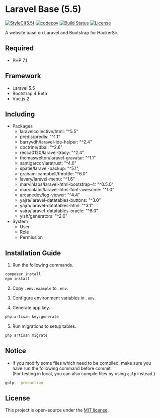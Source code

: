 # Laravel Base (5.5)
[![StyleCI(5.5)](https://styleci.io/repos/65561499/shield?branch=5.5)](https://styleci.io/repos/65561499)
[![codecov](https://codecov.io/gh/HackerSir/laravel-base/branch/5.5/graph/badge.svg)](https://codecov.io/gh/HackerSir/laravel-base)
[![Build Status](https://travis-ci.org/HackerSir/laravel-base.svg?branch=5.5)](https://travis-ci.org/HackerSir/laravel-base)
[![License](https://img.shields.io/github/license/HackerSir/laravel-base.svg)](https://raw.githubusercontent.com/HackerSir/laravel-base/master/LICENSE)

A website base on Laravel and Bootstrap for HackerSir.

## Required
- PHP 7.1

## Framework
- Laravel 5.5
- Bootstrap 4 Beta
- Vue.js 2

## Including
- Packages
  - laravelcollective/html: "^5.5"
  - predis/predis: "^1.1"
  - barryvdh/laravel-ide-helper: "^2.4"
  - doctrine/dbal: "^2.6"
  - recca0120/laravel-tracy: "^2.4"
  - thomaswelton/laravel-gravatar: "^1.1"
  - santigarcor/laratrust: "^4.0"
  - spatie/laravel-backup: "^5.1",
  - graham-campbell/throttle: "^6.0"
  - lavary/laravel-menu: "^1.6"
  - marvinlabs/laravel-html-bootstrap-4: "^0.5.0"
  - marvinlabs/laravel-html-font-awesome: "^1.0"
  - arcanedev/log-viewer: "^4.4"
  - yajra/laravel-datatables-buttons: "^3.0"
  - yajra/laravel-datatables-html: "^3.1"
  - yajra/laravel-datatables-oracle: "^8.0"
  - yish/generators: "^2.0"
- System
  - User
  - Role
  - Permission

## Installation Guide
1. Run the following commands.
```bash
composer install  
npm install
```

2. Copy `.env.example` to `.env`.

3. Configure environment variables in `.env`.

4. Generate app key.
```bash
php artisan key:generate
```

5. Run migrations to setup tables.
```bash
php artisan migrate
```

## Notice
- If you modify some files which need to be compiled, make sure you have run the following command before commit.  
(For testing in local, you can also compile files by using `gulp` instead.)
```bash
gulp --production
```

## License
This project is open-source under the [MIT license](http://opensource.org/licenses/MIT).
